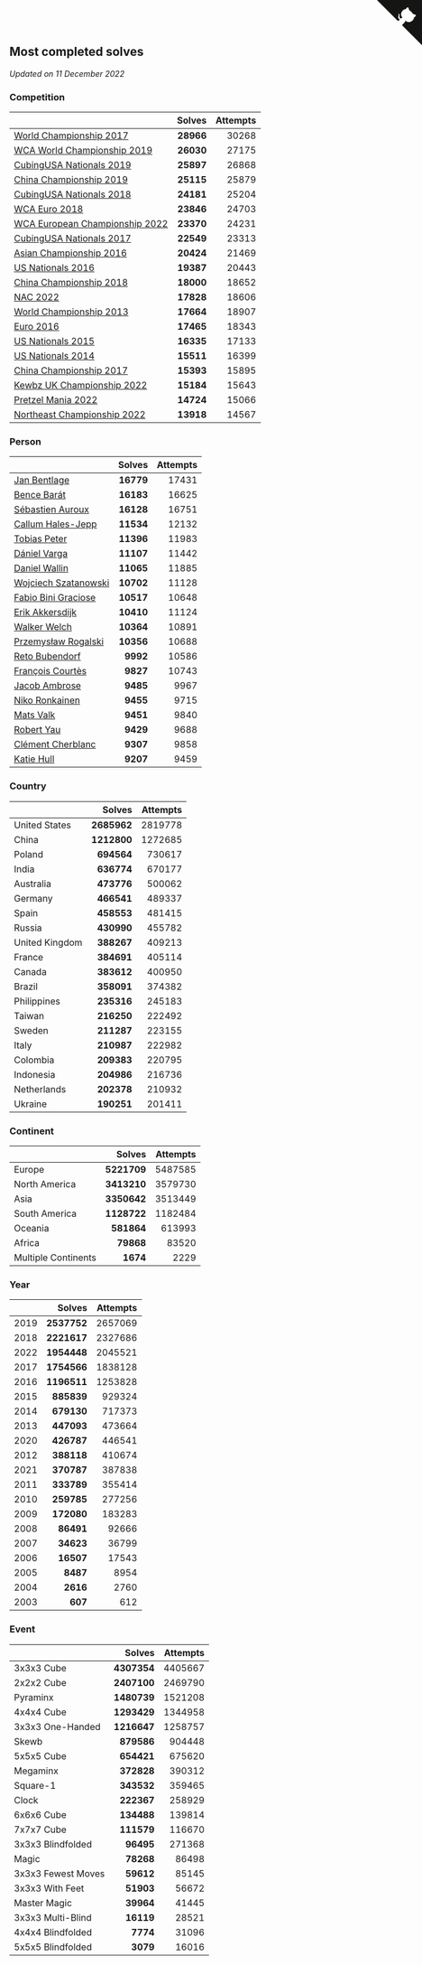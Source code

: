 ## Most completed solves

*Updated on 11 December 2022*


### Competition

|  | Solves | Attempts |
| :--- | ---: | ---: |
| [World Championship 2017](https://www.worldcubeassociation.org/competitions/WC2017) | **28966** | 30268 |
| [WCA World Championship 2019](https://www.worldcubeassociation.org/competitions/WC2019) | **26030** | 27175 |
| [CubingUSA Nationals 2019](https://www.worldcubeassociation.org/competitions/CubingUSANationals2019) | **25897** | 26868 |
| [China Championship 2019](https://www.worldcubeassociation.org/competitions/ChinaChampionship2019) | **25115** | 25879 |
| [CubingUSA Nationals 2018](https://www.worldcubeassociation.org/competitions/CubingUSANationals2018) | **24181** | 25204 |
| [WCA Euro 2018](https://www.worldcubeassociation.org/competitions/Euro2018) | **23846** | 24703 |
| [WCA European Championship 2022](https://www.worldcubeassociation.org/competitions/Euro2022) | **23370** | 24231 |
| [CubingUSA Nationals 2017](https://www.worldcubeassociation.org/competitions/CubingUSANationals2017) | **22549** | 23313 |
| [Asian Championship 2016](https://www.worldcubeassociation.org/competitions/AsianChampionship2016) | **20424** | 21469 |
| [US Nationals 2016](https://www.worldcubeassociation.org/competitions/USNationals2016) | **19387** | 20443 |
| [China Championship 2018](https://www.worldcubeassociation.org/competitions/ChinaChampionship2018) | **18000** | 18652 |
| [NAC 2022](https://www.worldcubeassociation.org/competitions/NAC2022) | **17828** | 18606 |
| [World Championship 2013](https://www.worldcubeassociation.org/competitions/WC2013) | **17664** | 18907 |
| [Euro 2016](https://www.worldcubeassociation.org/competitions/Euro2016) | **17465** | 18343 |
| [US Nationals 2015](https://www.worldcubeassociation.org/competitions/USNationals2015) | **16335** | 17133 |
| [US Nationals 2014](https://www.worldcubeassociation.org/competitions/USNationals2014) | **15511** | 16399 |
| [China Championship 2017](https://www.worldcubeassociation.org/competitions/ChinaChampionship2017) | **15393** | 15895 |
| [Kewbz UK Championship 2022](https://www.worldcubeassociation.org/competitions/KewbzUKChampionship2022) | **15184** | 15643 |
| [Pretzel Mania 2022](https://www.worldcubeassociation.org/competitions/PretzelMania2022) | **14724** | 15066 |
| [Northeast Championship 2022](https://www.worldcubeassociation.org/competitions/NortheastChampionship2022) | **13918** | 14567 |

### Person

|  | Solves | Attempts |
| :--- | ---: | ---: |
| [Jan Bentlage](https://www.worldcubeassociation.org/persons/2010BENT01) | **16779** | 17431 |
| [Bence Barát](https://www.worldcubeassociation.org/persons/2008BARA01) | **16183** | 16625 |
| [Sébastien Auroux](https://www.worldcubeassociation.org/persons/2008AURO01) | **16128** | 16751 |
| [Callum Hales-Jepp](https://www.worldcubeassociation.org/persons/2012HALE01) | **11534** | 12132 |
| [Tobias Peter](https://www.worldcubeassociation.org/persons/2014PETE03) | **11396** | 11983 |
| [Dániel Varga](https://www.worldcubeassociation.org/persons/2008VARG01) | **11107** | 11442 |
| [Daniel Wallin](https://www.worldcubeassociation.org/persons/2013WALL03) | **11065** | 11885 |
| [Wojciech Szatanowski](https://www.worldcubeassociation.org/persons/2011SZAT01) | **10702** | 11128 |
| [Fabio Bini Graciose](https://www.worldcubeassociation.org/persons/2010GRAC02) | **10517** | 10648 |
| [Erik Akkersdijk](https://www.worldcubeassociation.org/persons/2005AKKE01) | **10410** | 11124 |
| [Walker Welch](https://www.worldcubeassociation.org/persons/2011WELC01) | **10364** | 10891 |
| [Przemysław Rogalski](https://www.worldcubeassociation.org/persons/2013ROGA02) | **10356** | 10688 |
| [Reto Bubendorf](https://www.worldcubeassociation.org/persons/2012BUBE01) | **9992** | 10586 |
| [François Courtès](https://www.worldcubeassociation.org/persons/2008COUR01) | **9827** | 10743 |
| [Jacob Ambrose](https://www.worldcubeassociation.org/persons/2010AMBR01) | **9485** | 9967 |
| [Niko Ronkainen](https://www.worldcubeassociation.org/persons/2010RONK01) | **9455** | 9715 |
| [Mats Valk](https://www.worldcubeassociation.org/persons/2007VALK01) | **9451** | 9840 |
| [Robert Yau](https://www.worldcubeassociation.org/persons/2009YAUR01) | **9429** | 9688 |
| [Clément Cherblanc](https://www.worldcubeassociation.org/persons/2014CHER05) | **9307** | 9858 |
| [Katie Hull](https://www.worldcubeassociation.org/persons/2010HULL01) | **9207** | 9459 |

### Country

|  | Solves | Attempts |
| :--- | ---: | ---: |
| United States | **2685962** | 2819778 |
| China | **1212800** | 1272685 |
| Poland | **694564** | 730617 |
| India | **636774** | 670177 |
| Australia | **473776** | 500062 |
| Germany | **466541** | 489337 |
| Spain | **458553** | 481415 |
| Russia | **430990** | 455782 |
| United Kingdom | **388267** | 409213 |
| France | **384691** | 405114 |
| Canada | **383612** | 400950 |
| Brazil | **358091** | 374382 |
| Philippines | **235316** | 245183 |
| Taiwan | **216250** | 222492 |
| Sweden | **211287** | 223155 |
| Italy | **210987** | 222982 |
| Colombia | **209383** | 220795 |
| Indonesia | **204986** | 216736 |
| Netherlands | **202378** | 210932 |
| Ukraine | **190251** | 201411 |

### Continent

|  | Solves | Attempts |
| :--- | ---: | ---: |
| Europe | **5221709** | 5487585 |
| North America | **3413210** | 3579730 |
| Asia | **3350642** | 3513449 |
| South America | **1128722** | 1182484 |
| Oceania | **581864** | 613993 |
| Africa | **79868** | 83520 |
| Multiple Continents | **1674** | 2229 |

### Year

|  | Solves | Attempts |
| :--- | ---: | ---: |
| 2019 | **2537752** | 2657069 |
| 2018 | **2221617** | 2327686 |
| 2022 | **1954448** | 2045521 |
| 2017 | **1754566** | 1838128 |
| 2016 | **1196511** | 1253828 |
| 2015 | **885839** | 929324 |
| 2014 | **679130** | 717373 |
| 2013 | **447093** | 473664 |
| 2020 | **426787** | 446541 |
| 2012 | **388118** | 410674 |
| 2021 | **370787** | 387838 |
| 2011 | **333789** | 355414 |
| 2010 | **259785** | 277256 |
| 2009 | **172080** | 183283 |
| 2008 | **86491** | 92666 |
| 2007 | **34623** | 36799 |
| 2006 | **16507** | 17543 |
| 2005 | **8487** | 8954 |
| 2004 | **2616** | 2760 |
| 2003 | **607** | 612 |

### Event

|  | Solves | Attempts |
| :--- | ---: | ---: |
| 3x3x3 Cube | **4307354** | 4405667 |
| 2x2x2 Cube | **2407100** | 2469790 |
| Pyraminx | **1480739** | 1521208 |
| 4x4x4 Cube | **1293429** | 1344958 |
| 3x3x3 One-Handed | **1216647** | 1258757 |
| Skewb | **879586** | 904448 |
| 5x5x5 Cube | **654421** | 675620 |
| Megaminx | **372828** | 390312 |
| Square-1 | **343532** | 359465 |
| Clock | **222367** | 258929 |
| 6x6x6 Cube | **134488** | 139814 |
| 7x7x7 Cube | **111579** | 116670 |
| 3x3x3 Blindfolded | **96495** | 271368 |
| Magic | **78268** | 86498 |
| 3x3x3 Fewest Moves | **59612** | 85145 |
| 3x3x3 With Feet | **51903** | 56672 |
| Master Magic | **39964** | 41445 |
| 3x3x3 Multi-Blind | **16119** | 28521 |
| 4x4x4 Blindfolded | **7774** | 31096 |
| 5x5x5 Blindfolded | **3079** | 16016 |


<a href="https://github.com/JustinTimeCuber/wca_statistics" class="github-corner" aria-label="View source on Github"><svg width="80" height="80" viewBox="0 0 250 250" style="fill:#151513; color:#fff; position: absolute; top: 0; border: 0; right: 0;" aria-hidden="true"><path d="M0,0 L115,115 L130,115 L142,142 L250,250 L250,0 Z"></path><path d="M128.3,109.0 C113.8,99.7 119.0,89.6 119.0,89.6 C122.0,82.7 120.5,78.6 120.5,78.6 C119.2,72.0 123.4,76.3 123.4,76.3 C127.3,80.9 125.5,87.3 125.5,87.3 C122.9,97.6 130.6,101.9 134.4,103.2" fill="currentColor" style="transform-origin: 130px 106px;" class="octo-arm"></path><path d="M115.0,115.0 C114.9,115.1 118.7,116.5 119.8,115.4 L133.7,101.6 C136.9,99.2 139.9,98.4 142.2,98.6 C133.8,88.0 127.5,74.4 143.8,58.0 C148.5,53.4 154.0,51.2 159.7,51.0 C160.3,49.4 163.2,43.6 171.4,40.1 C171.4,40.1 176.1,42.5 178.8,56.2 C183.1,58.6 187.2,61.8 190.9,65.4 C194.5,69.0 197.7,73.2 200.1,77.6 C213.8,80.2 216.3,84.9 216.3,84.9 C212.7,93.1 206.9,96.0 205.4,96.6 C205.1,102.4 203.0,107.8 198.3,112.5 C181.9,128.9 168.3,122.5 157.7,114.1 C157.9,116.9 156.7,120.9 152.7,124.9 L141.0,136.5 C139.8,137.7 141.6,141.9 141.8,141.8 Z" fill="currentColor" class="octo-body"></path></svg></a><style>.github-corner:hover .octo-arm{animation:octocat-wave 560ms ease-in-out}@keyframes octocat-wave{0%,100%{transform:rotate(0)}20%,60%{transform:rotate(-25deg)}40%,80%{transform:rotate(10deg)}}@media (max-width:500px){.github-corner:hover .octo-arm{animation:none}.github-corner .octo-arm{animation:octocat-wave 560ms ease-in-out}}</style>
